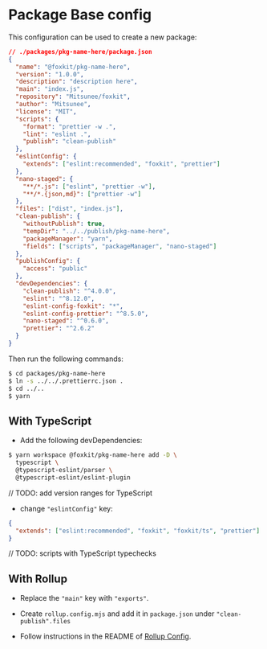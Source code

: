 # Package Base config

This configuration can be used to create a new package:

```json
// ./packages/pkg-name-here/package.json
{
  "name": "@foxkit/pkg-name-here",
  "version": "1.0.0",
  "description": "description here",
  "main": "index.js",
  "repository": "Mitsunee/foxkit",
  "author": "Mitsunee",
  "license": "MIT",
  "scripts": {
    "format": "prettier -w .",
    "lint": "eslint .",
    "publish": "clean-publish"
  },
  "eslintConfig": {
    "extends": ["eslint:recommended", "foxkit", "prettier"]
  },
  "nano-staged": {
    "**/*.js": ["eslint", "prettier -w"],
    "**/*.{json,md}": ["prettier -w"]
  },
  "files": ["dist", "index.js"],
  "clean-publish": {
    "withoutPublish": true,
    "tempDir": "../../publish/pkg-name-here",
    "packageManager": "yarn",
    "fields": ["scripts", "packageManager", "nano-staged"]
  },
  "publishConfig": {
    "access": "public"
  },
  "devDependencies": {
    "clean-publish": "^4.0.0",
    "eslint": "^8.12.0",
    "eslint-config-foxkit": "*",
    "eslint-config-prettier": "^8.5.0",
    "nano-staged": "^0.6.0",
    "prettier": "^2.6.2"
  }
}
```

Then run the following commands:

```sh
$ cd packages/pkg-name-here
$ ln -s ../../.prettierrc.json .
$ cd ../..
$ yarn
```

## With TypeScript

- Add the following devDependencies:

```sh
$ yarn workspace @foxkit/pkg-name-here add -D \
  typescript \
  @typescript-eslint/parser \
  @typescript-eslint/eslint-plugin
```

// TODO: add version ranges for TypeScript

- change `"eslintConfig"` key:

```json
{
  "extends": ["eslint:recommended", "foxkit", "foxkit/ts", "prettier"]
}
```

// TODO: scripts with TypeScript typechecks

## With Rollup

- Replace the `"main"` key with `"exports"`.

- Create `rollup.config.mjs` and add it in `package.json` under `"clean-publish".files`

- Follow instructions in the README of [Rollup Config](../packages/rollup-config/README.md).
